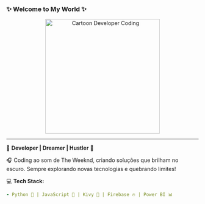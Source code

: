 ### ✨ Welcome to My World ✨

<div align="center">
  <img src="https://media.giphy.com/media/26xBzH8dV6Pf0ohkE/giphy.gif" width="300" alt="Cartoon Developer Coding">
</div>

---

🚀 **Developer | Dreamer | Hustler** 🚀

🎧 Coding ao som de The Weeknd, criando soluções que brilham no escuro. Sempre explorando novas tecnologias e quebrando limites!

💻 **Tech Stack:**

```yaml
- Python 🐍 | JavaScript 🚀 | Kivy 📱 | Firebase 🔥 | Power BI 📊
